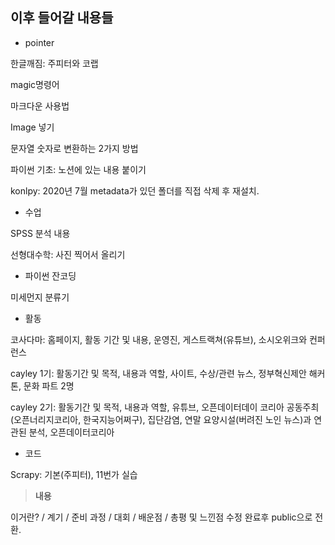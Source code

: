 ## 이후 들어갈 내용들



- pointer

한글깨짐: 주피터와 코랩

magic명령어

마크다운 사용법

Image 넣기

문자열 숫자로 변환하는 2가지 방법

파이썬 기초: 노션에 있는 내용 붙이기

konlpy: 2020년 7월 metadata가 있던 폴더를 직접 삭제 후 재설치.



- 수업

SPSS 분석 내용

선형대수학: 사진 찍어서 올리기



- 파이썬 잔코딩

미세먼지 분류기



- 활동

코사다마: 홈페이지, 활동 기간 및 내용, 운영진, 게스트랙쳐(유튜브), 소시오위크와 컨퍼런스

cayley 1기: 활동기간 및 목적, 내용과 역할, 사이트, 수상/관련 뉴스, 정부혁신제안 해커톤, 문화 파트 2명

cayley 2기: 활동기간 및 목적, 내용과 역할, 유튜브, 오픈데이터데이 코리아 공동주최(오픈너리지코리아, 한국지능어쩌구), 집단감염, 연말 요양시설(버려진 노인 뉴스)과 연관된 분석, 오픈데이터코리아



- 코드

Scrapy: 기본(주피터), 11번가 실습



> **내용**

이거란? / 계기 / 준비 과정 / 대회 / 배운점 / 총평 및 느낀점
수정 완료후 public으로 전환.

